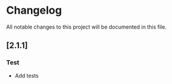 # Changelog

All notable changes to this project will be documented in this file.

## [2.1.1]

### Test

- Add tests

<!-- generated by git-cliff -->
